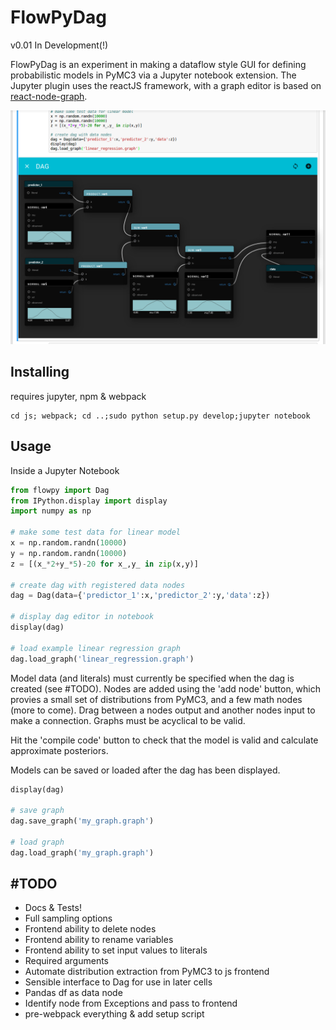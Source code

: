 # FlowPyDag
v0.01 In Development(!)

FlowPyDag is an experiment in making a dataflow style GUI for defining probabilistic models in PyMC3 via 
a Jupyter notebook extension. The Jupyter plugin uses the reactJS framework, with a graph editor is based on [react-node-graph](https://www.npmjs.com/package/react-node-graph).

![linear regression](docs/dag_screenshot.png)


## Installing 
requires jupyter, npm & webpack
```
cd js; webpack; cd ..;sudo python setup.py develop;jupyter notebook
```

## Usage 

Inside a Jupyter Notebook

```python
from flowpy import Dag
from IPython.display import display
import numpy as np

# make some test data for linear model
x = np.random.randn(10000)
y = np.random.randn(10000)
z = [(x_*2+y_*5)-20 for x_,y_ in zip(x,y)]

# create dag with registered data nodes
dag = Dag(data={'predictor_1':x,'predictor_2':y,'data':z})

# display dag editor in notebook
display(dag)

# load example linear regression graph
dag.load_graph('linear_regression.graph')
```
Model data (and literals) must currently be specified when the dag is created (see #TODO). Nodes are added using the
 'add node' button, which provies a small set of distributions from PyMC3, and a few math nodes (more to come). Drag between 
 a nodes output and another nodes input to make a connection. Graphs must be acyclical to be valid.
 
 Hit the 'compile code' button to check that the model is valid and calculate approximate posteriors.
 
 Models can be saved or loaded after the dag has been displayed.
 ```python
display(dag)

# save graph
dag.save_graph('my_graph.graph')

# load graph
dag.load_graph('my_graph.graph')
```

 
## #TODO
- Docs & Tests!
- Full sampling options
- Frontend ability to delete nodes
- Frontend ability to rename variables
- Frontend ability to set input values to literals
- Required arguments
- Automate distribution extraction from PyMC3 to js frontend
- Sensible interface to Dag for use in later cells
- Pandas df as data node
- Identify node from Exceptions and pass to frontend
- pre-webpack everything & add setup script

